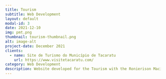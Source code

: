 ```yaml
---
title: Tourism
subtitle: Web Development
layout: default
modal-id: 3
date: 2021-12-10
img: pmt.png
thumbnail: tourism-thumbnail.png
alt: image-alt
project-date: December 2021
clients: 
  - name: Site de Turismo do Município de Tacaratu
    url: https://www.visitetacaratu.com/
category: Web Development
description: Website developed for the Tourism with the Ronierison Maciel coordination and his former student Gustavo Barbosa.
---
```

